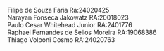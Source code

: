 Filipe de Souza Faria Ra:24020425  
Narayan Fonseca Jakowatz RA:20018023  
Paulo Cesar Whitehead Junior RA:2401776  
Raphael Fernandes de Sellos Moreira RA:19068386  
Thiago Volponi Cosmo  RA:24020763  
